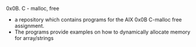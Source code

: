 0x0B. C - malloc, free
- a repository which contains programs for the AlX 0x0B C-malloc free assignment.
- The programs provide examples on how to dynamically allocate memory for array/strings

